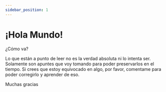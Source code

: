 ```yaml
---
sidebar_position: 1
---
```


# ¡Hola Mundo!

¿Cómo va?

Lo que están a punto de leer no es la verdad absoluta ni lo intenta ser. Solamente son apuntes que voy tomando para poder preservarlos en el tiempo.
Si crees que estoy equivocado en algo, por favor, comentame para poder corregirlo y aprender de eso. 

Muchas gracias
